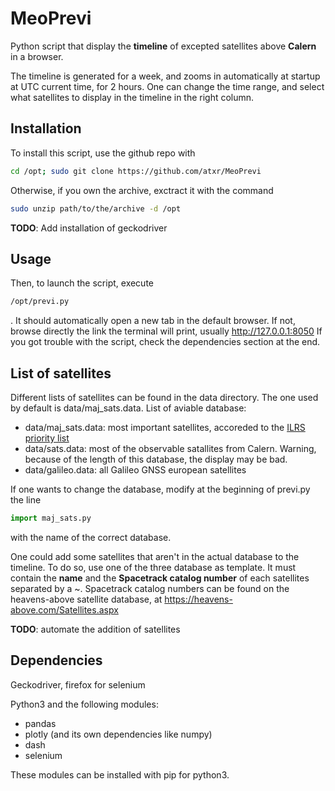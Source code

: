 # MeoPrevi
Python script that display the **timeline** of excepted satellites above **Calern** in a browser.


The timeline is generated for a week, and zooms in automatically at startup at UTC current time, for 2 hours.
One can change the time range, and select what satellites to display in the timeline in the right column.

## Installation

To install this script, use the github repo with
```bash
cd /opt; sudo git clone https://github.com/atxr/MeoPrevi
```

Otherwise, if you own the archive, exctract it with the command 
```bash
sudo unzip path/to/the/archive -d /opt
```
**TODO**: Add installation of geckodriver

## Usage

Then, to launch the script, execute 
```bash
/opt/previ.py
```
. It should automatically open a new tab in the default browser.
If not, browse directly the link the terminal will print, usually http://127.0.0.1:8050
If you got trouble with the script, check the dependencies section at the end.

## List of satellites
Different lists of satellites can be found in the data directory. 
The one used by default is data/maj\_sats.data. 
List of aviable database:
- data/maj\_sats.data: most important satellites, accoreded to the [ILRS priority list](https://ilrs.gsfc.nasa.gov/missions/mission_operations/priorities/index.html)
- data/sats.data: most of the observable satallites from Calern. Warning, because of the length of this database, the display may be bad.
- data/galileo.data: all Galileo GNSS european satellites

If one wants to change the database, modify at the beginning of previ.py the line 
```python
import maj_sats.py
```
with the name of the correct database.

One could add some satellites that aren't in the actual database to the timeline.
To do so, use one of the three database as template. It must contain the **name** and the **Spacetrack catalog number** of each satellites separated by a ~. Spacetrack catalog numbers can be found on the heavens-above satellite database, at https://heavens-above.com/Satellites.aspx

**TODO**: automate the addition of satellites

## Dependencies

Geckodriver, firefox for selenium

Python3 and the following modules:
- pandas
- plotly (and its own dependencies like numpy)
- dash
- selenium

These modules can be installed with pip for python3.

